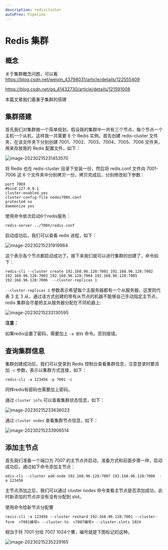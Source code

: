 ```yaml
---
description: rediscluster
autoPrev: Pipeline
---
```


# Redis 集群

## 概念

关于集群概念问题，可以看 https://blog.csdn.net/weixin_43798031/article/details/122555409

https://blog.csdn.net/qq_41432730/article/details/121591008

本篇文章我们着重于集群的搭建


## 集群搭建

首先我们对集群做一个简单规划，假设我的集群中一共有三个节点，每个节点一个主机一个从机，这样我一共需要 6 个 Redis 实例。首先创建 redis-cluster 文件夹，在该文件夹下分别创建 7001、7002、7003、7004、7005、7006 文件夹，用来存放我的 Redis 配置文件，如下：

![image-20230215231453570](https://img.zxqs.top/image-20230215231453570.png)

将 Redis 也在 redis-cluster 目录下安装一份，然后将 redis.conf 文件向 7001-7006 这 6 个文件夹中分别拷贝一份，拷贝完成后，分别修改如下参数：

```text
port 700X
#bind 127.0.0.1
cluster-enabled yes
cluster-config-file nodes700X.conf
protected no
daemonize yes
```

使用命令依次启动6个redis服务：

```text
redis-server ../700X/redis.conf
```

启动成功后，我们可以查看 redis 进程，如下：

![image-20230215231919964](https://img.zxqs.top/image-20230215231919964.png)

这个表示各个节点都启动成功了。接下来我们就可以进行集群的创建了，命令如下：

```text
redis-cli --cluster create 192.168.96.128:7001 192.168.96.128:7002 192.168.96.128:7003 192.168.96.128:7004 192.168.96.128:7005 192.168.96.128:7006  --cluster-replicas 1
```

`--cluster-replicas 1` 参数表示希望每个主服务器都有一个从服务器，这里则代表 3 主 3 从，通过该方式创建的带有从节点的机器不能够自己手动指定主节点，redis 集群会尽量把主从服务器分配在不同机器上:

![image-20230215233130595](https://img.zxqs.top/image-20230215233130595.png)

**注意：**

如果redis设置了密码，需要加上 `-a 密码` 命令。否则报错。

## 查询集群信息

集群创建成功后，我们可以登录到 Redis 控制台查看集群信息，注意登录时要添加 `-c` 参数，表示以集群方式连接，如下：

```text
redis-cli -a 123456 -p 7001 -c
```

同样redis有密码也需要加上密码。

通过 `cluster info` 可以查看集群状态信息，如下：

![image-20230215233636023](https://img.zxqs.top/image-20230215233636023.png)

通过 `cluster nodes` 查看集群节点信息，如下：

![image-20230215233906514](https://img.zxqs.top/image-20230215233906514.png)

## 添加主节点

首先我们准备一个端口为 7007 的主节点并启动，准备方式和前面步骤一样，启动成功后，通过如下命令添加主节点：

```text
edis-cli --cluster add-node 192.168.96.128:7007 192.168.96.128:7006  -a 123456
```
主节点添加之后，我们可以通过 cluster nodes 命令查看主节点是否添加成功，此时新添加的节点并没有没有分配到 slot。

使用命令给新节点分配曹

```text
resis-cli -a 123456 --cluster reshard 192.168.96.128:7001 --cluster-form  <7001编号> --cluster-to  <7007编号> --cluster-slots 1024
```

相当于将 7001 分给 7007 1024个曹，编号就是下图标记的这种。

![image-20230215235229165](https://img.zxqs.top/image-20230215235229165.png)





